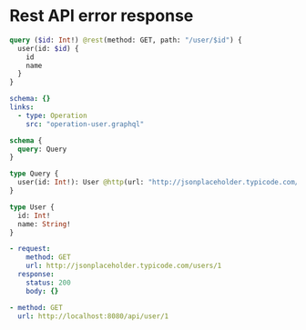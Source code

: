 # Rest API error response

```graphql @file:operation-user.graphql
query ($id: Int!) @rest(method: GET, path: "/user/$id") {
  user(id: $id) {
    id
    name
  }
}
```

```yml @config
schema: {}
links:
  - type: Operation
    src: "operation-user.graphql"
```

```graphql @schema
schema {
  query: Query
}

type Query {
  user(id: Int!): User @http(url: "http://jsonplaceholder.typicode.com/users/{{.args.id}}")
}

type User {
  id: Int!
  name: String!
}
```

```yml @mock
- request:
    method: GET
    url: http://jsonplaceholder.typicode.com/users/1
  response:
    status: 200
    body: {}
```

```yml @test
- method: GET
  url: http://localhost:8080/api/user/1
```
